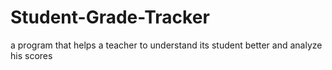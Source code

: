 # Student-Grade-Tracker
a program that helps a teacher to understand its student better and analyze his scores 
